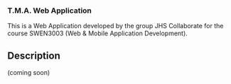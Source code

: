 ### T.M.A. Web Application

This is a Web Application developed by the group JHS Collaborate for the course SWEN3003 (Web & Mobile Application Development).

## Description

(coming soon)
